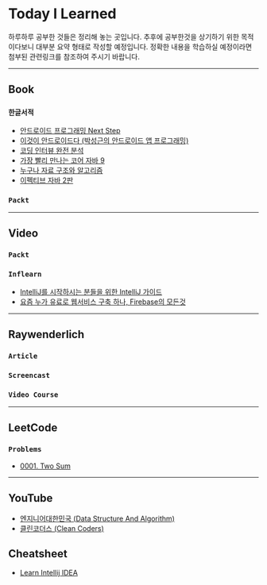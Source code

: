 # Today I Learned

하루하루 공부한 것들은 정리해 놓는 곳입니다. 추후에 공부한것을 상기하기 위한 목적이다보니 대부분 요약 형태로 작성할 예정입니다. 정확한 내용을 학습하실 예정이라면 첨부된 관련링크를 참조하여 주시기 바랍니다.

---

## <b>Book</b>

### `한글서적`

* [안드로이드 프로그래밍 Next Step](Book/한글서적/안드로이드%20프로그래밍%20Next%20Step/안드로이드%20프로그래밍%20Next%20Step.md)
* [이것이 안드로이드다 (박성근의 안드로이드 앱 프로그래밍)](Book/한글서적/이것이%20안드로이드다%20(박성근의%20안드로이드%20앱%20프로그래밍)/이것이%20안드로이드다%20(박성근의%20안드로이드%20앱%20프로그래밍).md)
* [코딩 인터뷰 완전 분석](Book/한글서적/코딩%20인터뷰%20완전%20분석/코딩%20인터뷰%20완전%20분석.md)
* [가장 빨리 만나는 코어 자바 9](Book/한글서적/가장%20빨리%20만나는%20코어%20자바%209/가장%20빨리%20만나는%20코어%20자바%209.md)
* [누구나 자료 구조와 알고리즘](Book/한글서적/누구나%20자료%20구조와%20알고리즘/누구나%20자료%20구조와%20알고리즘.md)
* [이펙티브 자바 2판](Book/한글서적/이펙티브%20자바%202판/이펙티브%20자바%202판.md)
<!-- * [클라우드 네이티브 자바](Book/한글서적/클라우드%20네이티브%20자바/클라우드%20네이티브%20자바.md) -->
<!-- * [스케치 무작정 따라하기](Book/한글서적/스케치%20무작정%20따라하기/스케치%20무작정%20따라하기.md) -->

### `Packt`

<!-- * [Building Android UIs with Custom Views](Book/Packt/Building%20Android%20UIs%20with%20Custom%20Views/Building%20Android%20UIs%20with%20Custom%20Views.md) -->

---

## <b>Video</b>

### `Packt`

<!-- * [Kotlin - Tips, Tricks, and Techniques](Video/Packt/Kotlin%20-%20Tips,%20Tricks,%20and%20Techniques/Kotlin%20-%20Tips,%20Tricks,%20and%20Techniques.md) -->

### `Inflearn`

* [IntelliJ를 시작하시는 분들을 위한 IntelliJ 가이드](Video/Inflearn/IntelliJ를%20시작하시는%20분들을%20위한%20IntelliJ%20가이드/IntelliJ를%20시작하시는%20분들을%20위한%20IntelliJ%20가이드.md)
* [요즘 누가 유료로 웹서비스 구축 하나, Firebase의 모든것](Video/Inflearn/요즘%20누가%20유료로%20웹서비스%20구축%20하나,%20Firebase의%20모든것/요즘%20누가%20유료로%20웹서비스%20구축%20하나,%20Firebase의%20모든것.md)
<!-- * [스프링 프레임워크 핵심 기술](Video/Inflearn/스프링%20프레임워크%20핵심%20기술/스프링%20프레임워크%20핵심%20기술.md) -->


<!-- ### `Fast Campus`

* [JAVA 웹 개발 마스터 올인원 패키지](Video/Fast%20Campus/JAVA%20웹%20개발%20마스터%20올인원%20패키지/JAVA%20웹%20개발%20마스터%20올인원%20패키지.md)
* [프론트엔드(React) 올인원 패키지](Video/Fast%20Campus/프론트엔드(React)%20올인원%20패키지/프론트엔드(React)%20올인원%20패키지.md)
* [유니티 게임 개발 올인원 패키지](Video/Fast%20Campus/유니티%20게임%20개발%20올인원%20패키지/유니티%20게임%20개발%20올인원%20패키지.md)
* [모바일 앱개발 올인원 패키지](Video/Fast%20Campus/모바일%20앱개발%20올인원%20패키지/모바일%20앱개발%20올인원%20패키지.md)
* [워드프레스로 만드는 웹사이트 제작 올인원 패키지](Video/Fast%20Campus/워드프레스로%20만드는%20웹사이트%20제작%20올인원%20패키지/워드프레스로%20만드는%20웹사이트%20제작%20올인원%20패키지.md)
* [파이썬 웹 개발 올인원 패키지](Video/Fast%20Campus/파이썬%20웹%20개발%20올인원%20패키지/파이썬%20웹%20개발%20올인원%20패키지.md)
* [컴퓨터 공학 올인원 패키지](Video/Fast%20Campus/컴퓨터%20공학%20올인원%20패키지/컴퓨터%20공학%20올인원%20패키지.md) -->

---

## <b>Raywenderlich</b>

### `Article`

<!-- * [Android Custom View Tutorial](Raywenderlich/Article/Android%20Custom%20View%20Tutorial/Android%20Custom%20View%20Tutorial.md) -->


<!-- * [안드로이드 머티리얼 디자인 소개 (Android - An Introduction to Material Design with Kotlin)](Raywenderlich/Article/Android%20-%20An%20Introduction%20to%20Material%20Design%20with%20Kotlin/Android%20-%20An%20Introduction%20to%20Material%20Design%20with%20Kotlin.md) -->

### `Screencast`

### `Video Course`

---

## <b>LeetCode</b>

### `Problems`

* [0001. Two Sum](LeetCode/Problems/0001_Two%20Sum.md)

---

## <b>YouTube</b>

* [엔지니어대한민국 (Data Structure And Algorithm)](Youtube/엔지니어대한민국/엔지니어대한민국.md)
* [클린코더스 (Clean Coders)](Youtube/클린코더스/클린코더스.md)


<!-- * [안드로이드 인터뷰`Interview`](Cheatsheet/Android/%EC%95%88%EB%93%9C%EB%A1%9C%EC%9D%B4%EB%93%9C%20%EC%9D%B8%ED%84%B0%EB%B7%B0%20Interview/%EC%95%88%EB%93%9C%EB%A1%9C%EC%9D%B4%EB%93%9C%20%EC%9D%B8%ED%84%B0%EB%B7%B0%20Interview.md) -->

<!-- * [안드로이드 메모리 릭`Leak`](Cheatsheet/Android/%EC%95%88%EB%93%9C%EB%A1%9C%EC%9D%B4%EB%93%9C%20%EB%A9%94%EB%AA%A8%EB%A6%AC%20Leak/%EC%95%88%EB%93%9C%EB%A1%9C%EC%9D%B4%EB%93%9C%20%EB%A9%94%EB%AA%A8%EB%A6%AC%20Leak.md) -->

<!-- * [안드로이드 아키텍쳐 컴포넌트 시작하기 (Android Architecture Components - Getting Started)](https://github.com/PerelandraX/TIL/blob/master/Raywenderlich/Android/Article/Android%20Architecture%20Components%20-%20Getting%20Started/Android%20Architecture%20Components%20-%20Getting%20Started.md)

* [안드로이드 Jetpack 소개 (Introduction to Android Jetpack)](https://github.com/PerelandraX/TIL/blob/master/Raywenderlich/Android/Article/Introduction%20to%20Android%20Jetpack/Introduction%20to%20Android%20Jetpack.md) -->

## <b>Cheatsheet</b>

* [Learn Intellij IDEA](Cheatsheet/Learn%20Intellij%20IDEA/Learn%20Intellij%20IDEA.md)